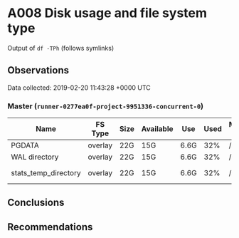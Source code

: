 # A008 Disk usage and file system type
Output of `df -TPh` (follows symlinks)

## Observations ##
Data collected: 2019-02-20 11:43:28 +0000 UTC  


### Master (`runner-0277ea0f-project-9951336-concurrent-0`) ###
Name | FS Type | Size | Available | Use | Used | Mount Point | Path | Device
-----|---------|------|-----------|-----|------|-------------|------|-------
PGDATA | overlay | 22G | 15G | 6.6G | 32% | / | /var/lib/postgresql/11/main | overlay 
WAL directory | overlay | 22G | 15G | 6.6G | 32% | / | /var/lib/postgresql/11/main/pg_wal | overlay 
stats_temp_directory | overlay | 22G | 15G | 6.6G | 32% | / | /var/run/postgresql/11-main.pg_stat_tmp | overlay 






## Conclusions ##

## Recommendations ##

